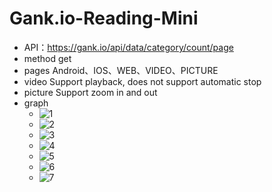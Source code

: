 # Gank.io-Reading-Mini

* API：https://gank.io/api/data/category/count/page
* method  get
* pages Android、IOS、WEB、VIDEO、PICTURE
* video Support playback, does not support automatic stop
* picture Support zoom in and out
* graph
	* ![1](https://github.com/raojianxiong/Gank.io-Reading-Mini/blob/master/screenshot/1.PNG)
	* ![2](https://github.com/raojianxiong/Gank.io-Reading-Mini/tree/master/screenshot/2.PNG)
	* ![3](https://github.com/raojianxiong/Gank.io-Reading-Mini/tree/master/screenshot/3.PNG)
	* ![4](https://github.com/raojianxiong/Gank.io-Reading-Mini/tree/master/screenshot/4.PNG)
	* ![5](https://github.com/raojianxiong/Gank.io-Reading-Mini/tree/master/screenshot/5.PNG)
	* ![6](https://github.com/raojianxiong/Gank.io-Reading-Mini/tree/master/screenshot/6.PNG)
	* ![7](https://github.com/raojianxiong/Gank.io-Reading-Mini/tree/master/screenshot/7.PNG)